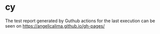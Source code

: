 # cy

The test report generated by Guthub actions for the last execution can be seen on https://angelicalima.github.io/gh-pages/

